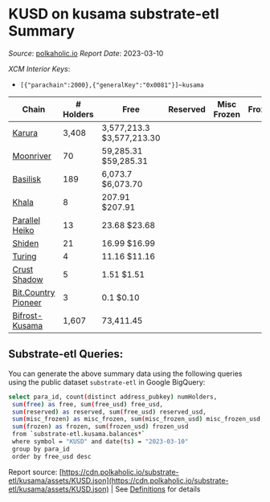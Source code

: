 # KUSD on kusama substrate-etl Summary

_Source_: [polkaholic.io](https://polkaholic.io) *Report Date*: 2023-03-10


*XCM Interior Keys*:
* `[{"parachain":2000},{"generalKey":"0x0081"}]~kusama`


| Chain | # Holders | Free | Reserved | Misc Frozen | Frozen | Price | AssetID |
| ----- | --------- | ---- | -------- | ----------- | ------ | ----- | ------- |
| [Karura](/kusama/2000-karura) | 3,408 | 3,577,213.3 $3,577,213.30 |   |    |   | $1.00 | `{"Token":"KUSD"}` |
| [Moonriver](/kusama/2023-moonriver) | 70 | 59,285.31 $59,285.31 |   |    |   | $1.00 | `{"Token":"214920334981412447805621250067209749032"}` |
| [Basilisk](/kusama/2090-basilisk) | 189 | 6,073.7 $6,073.70 |   |    |   | $1.00 | `{"Token":"2"}` |
| [Khala](/kusama/2004-khala) | 8 | 207.91 $207.91 |   |    |   | $1.00 | `{"Token":"4"}` |
| [Parallel Heiko](/kusama/2085-parallel-heiko) | 13 | 23.68 $23.68 |   |    |   | $1.00 | `{"Token":"103"}` |
| [Shiden](/kusama/2007-shiden) | 21 | 16.99 $16.99 |   |    |   | $1.00 | `{"Token":"18446744073709551616"}` |
| [Turing](/kusama/2114-turing) | 4 | 11.16 $11.16 |   |    |   | $1.00 | `{"Token":"2"}` |
| [Crust Shadow](/kusama/2012-shadow) | 5 | 1.51 $1.51 |   |    |   | $1.00 | `{"Token":"214920334981412447805621250067209749032"}` |
| [Bit.Country Pioneer](/kusama/2096-bitcountrypioneer) | 3 | 0.1 $0.10 |   |    |   | $1.00 | `{"Stable":"0"}` |
| [Bifrost-Kusama](/kusama/2001-bifrost-ksm) | 1,607 | 73,411.45  |   |    |   |  | `{"Stable":"KUSD"}` |

## Substrate-etl Queries:
You can generate the above summary data using the following queries using the public dataset `substrate-etl` in Google BigQuery:
```bash
select para_id, count(distinct address_pubkey) numHolders, 
 sum(free) as free, sum(free_usd) free_usd,
 sum(reserved) as reserved, sum(free_usd) reserved_usd,
 sum(misc_frozen) as misc_frozen, sum(misc_frozen_usd) misc_frozen_usd,
 sum(frozen) as frozen, sum(frozen_usd) frozen_usd
 from `substrate-etl.kusama.balances*` 
 where symbol = "KUSD" and date(ts) = "2023-03-10"
 group by para_id
 order by free_usd desc
```


Report source: [https://cdn.polkaholic.io/substrate-etl/kusama/assets/KUSD.json](https://cdn.polkaholic.io/substrate-etl/kusama/assets/KUSD.json) | See [Definitions](/DEFINITIONS.md) for details
